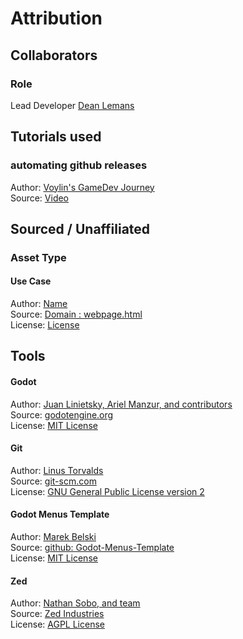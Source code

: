 # Attribution
## Collaborators

### Role
Lead Developer
[Dean Lemans](https://github.com/DeanLemans)


## Tutorials used
### automating github releases
Author: [Voylin's GameDev Journey](https://www.youtube.com/@VoylinsGamedevJourney)  
Source: [Video](https://www.youtube.com/watch?v=AbMESM0UEHk)  


## Sourced / Unaffiliated
### Asset Type
#### Use Case
Author: [Name]()  
Source: [Domain : webpage.html]()  
License: [License]()

## Tools
#### Godot
Author: [Juan Linietsky, Ariel Manzur, and contributors](https://godotengine.org/contact)  
Source: [godotengine.org](https://godotengine.org/)  
License: [MIT License](https://github.com/godotengine/godot/blob/master/LICENSE.txt) 

#### Git
Author: [Linus Torvalds](https://github.com/torvalds)  
Source: [git-scm.com](https://git-scm.com/downloads)  
License: [GNU General Public License version 2](https://opensource.org/licenses/GPL-2.0)

#### Godot Menus Template
Author: [Marek Belski](https://github.com/Maaack/Godot-Menus-Template/graphs/contributors)  
Source: [github: Godot-Menus-Template](https://github.com/Maaack/Godot-Menus-Template)  
License: [MIT License](LICENSE.txt)  

#### Zed
Author: [Nathan Sobo, and team](https://zed.dev/team)  
Source: [Zed Industries](https://zed.dev/)  
License: [AGPL License](https://www.gnu.org/licenses/agpl-3.0.md)  
